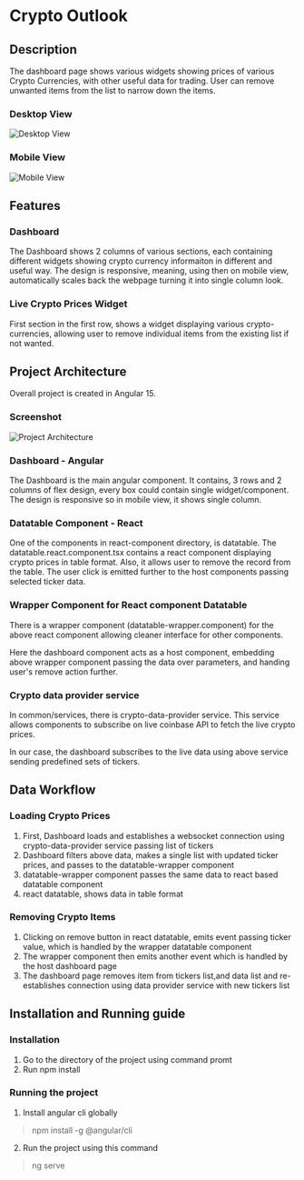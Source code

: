 # Crypto Outlook

## Description
The dashboard page shows various widgets showing prices of various Crypto Currencies, with other useful data for trading. User can remove unwanted items from the list to narrow down the items.

### Desktop View
![Desktop View](screenshots/desktop-view.png)

### Mobile View
![Mobile View](screenshots/mobile-view.png)

## Features

### Dashboard
The Dashboard shows 2 columns of various sections, each containing different widgets showing crypto currency informaiton in different and useful way.
The design is responsive, meaning, using then on mobile view, automatically scales back the webpage turning it into single column look.

### Live Crypto Prices Widget
First section in the first row, shows a widget displaying various crypto-currencies, allowing user to remove individual items from the existing list if not wanted.

## Project Architecture
Overall project is created in Angular 15.

### Screenshot
![Project Architecture](screenshots/project-architecture.png)

### Dashboard - Angular
The Dashboard is the main angular component. It contains, 3 rows and 2 columns of flex design, every box could contain single widget/component. 
The design is responsive so in mobile view, it shows single column. 

### Datatable Component - React
One of the components in react-component directory, is datatable. The datatable.react.component.tsx contains a react component displaying crypto prices in table format.
Also, it allows user to remove the record from the table. The user click is emitted further to the host components passing selected ticker data.

### Wrapper Component for React component Datatable
There is a wrapper component (datatable-wrapper.component) for the above react component allowing cleaner interface for other components.

Here the dashboard component acts as a host component, embedding above wrapper component passing the data over parameters, and handing user's remove action further.

### Crypto data provider service
In common/services, there is crypto-data-provider service. This service allows components to subscribe on live coinbase API to fetch the live crypto prices.

In our case, the dashboard subscribes to the live data using above service sending predefined sets of tickers.


## Data Workflow

### Loading Crypto Prices

1. First, Dashboard loads and establishes a websocket connection using crypto-data-provider service passing list of tickers
2. Dashboard filters above data, makes a single list with updated ticker prices, and passes to the datatable-wrapper component
3. datatable-wrapper component passes the same data to react based datatable component
4. react datatable, shows data in table format

### Removing Crypto Items
1. Clicking on remove button in react datatable, emits event passing ticker value, which is handled by the wrapper datatable component
2. The wrapper component then emits another event which is handled by the host dashboard page
3. The dashboard page removes item from tickers list,and data list and re-establishes connection using data provider service with new tickers list


## Installation and Running guide

### Installation
1. Go to the directory of the project using command promt
2. Run npm install

### Running the project
1. Install angular cli globally
> npm install -g @angular/cli
2. Run the project using this command
> ng serve
